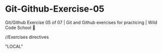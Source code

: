 # Git-Github-Exercise-05
Git/Github Exercise 05 of 07 | Git and Github exercises for practicing | Wild Code School 🦁

//Exercises directives

"LOCAL"